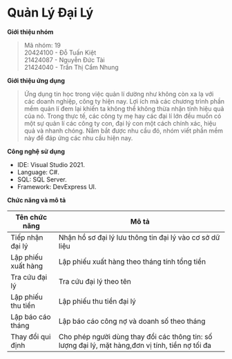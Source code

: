 # Quản Lý Đại Lý

**Giới thiệu nhóm**

   >Mã nhóm: 19                                                                                                                          
   20424100 - Đỗ Tuấn Kiệt </br>
   21424087 - Nguyễn Đức Tài </br>
   21424040 -	Trần Thị Cẩm Nhung
   
 **Giới thiệu ứng dụng**
 
 >Ứng dụng tin học trong việc quản lí dường như không còn xa lạ với các doanh nghiệp, công ty hiện nay. Lợi ích mà các chương trình phần mềm quản lí đem lại khiến ta không thể không thừa nhận tính hiệu quả của nó. Trong thực tế, các công ty mẹ hay các đại lí lớn đều muốn có một sự quản lí các công ty con, đại lý con một cách chính xác, hiệu quả và nhanh chóng. Nắm bắt được nhu cầu đó, nhóm viết phần mềm này để đáp ứng các nhu cầu hiện nay.

**Công nghệ sử dụng**

- IDE: Visual Studio 2021.
- Language: C#.
- SQL: SQL Server. 
- Framework: DevExpress UI.

**Chức năng và mô tả**

|**Tên chức năng**         |                                        **Mô tả**                                 |
|--------------------------|----------------------------------------------------------------------------------|
|Tiếp nhận đại lý| Nhận hồ sơ đại lý lưu thông tin đại lý vào cơ sở dữ liệu|
|Lập phiếu xuất hàng| Lập phiếu xuất hàng theo tháng tính tổng tiền |
|Tra cứu đại lý | Tra cứu đại lý theo tên |
|Lập phiếu thu tiền| Lập phiếu thu tiền đại lý|
|Lập báo cáo tháng| Lập báo cáo công nợ và doanh số theo tháng|
|Thay đổi qui định| Cho phép người dùng thay đổi các thông tin: số lượng đại lý, mặt hàng,đơn vị tính, tiền nợ tối đa|
